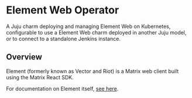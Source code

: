 # Element Web Operator

A Juju charm deploying and managing Element Web on Kubernetes, configurable to
use a Element Web charm deployed in another Juju model, or to connect to a
standalone Jenkins instance.

## Overview

Element (formerly known as Vector and Riot) is a Matrix web client built using the Matrix React SDK.

For documentation on Element itself, [see here](https://github.com/vector-im/element-web/).
